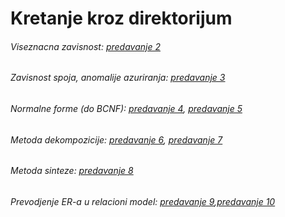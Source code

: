 # Kretanje kroz direktorijum

###### Viseznacna zavisnost: [predavanje 2](https://github.com/FTN-E2-materials/BazePodataka2/tree/main/2020-2021/Predavanja/predavanje-2)

###### Zavisnost spoja, anomalije azuriranja: [predavanje 3](https://github.com/FTN-E2-materials/BazePodataka2/tree/main/2020-2021/Predavanja/predavanje-3)

###### Normalne forme (do BCNF): [predavanje 4](https://github.com/FTN-E2-materials/BazePodataka2/tree/main/2020-2021/Predavanja/predavanje-4), [predavanje 5](https://github.com/FTN-E2-materials/BazePodataka2/tree/main/2020-2021/Predavanja/predavanje-5)

###### Metoda dekompozicije: [predavanje 6](https://github.com/FTN-E2-materials/BazePodataka2/tree/main/2020-2021/Predavanja/predavanje-6), [predavanje 7](https://github.com/FTN-E2-materials/BazePodataka2/tree/main/2020-2021/Predavanja/predavanje-7)

###### Metoda sinteze: [predavanje 8](https://github.com/FTN-E2-materials/BazePodataka2/tree/main/2020-2021/Predavanja/predavanje-8)

###### Prevodjenje ER-a u relacioni  model: [predavanje 9](https://github.com/FTN-E2-materials/BazePodataka2/tree/main/2020-2021/Predavanja/predavanje-9),[predavanje 10](https://github.com/FTN-E2-materials/BazePodataka2/tree/main/2020-2021/Predavanja/predavanje-10)
